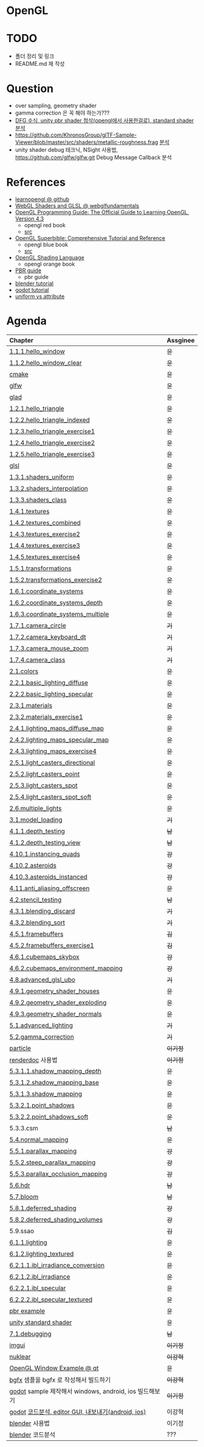 ﻿# OpenGL

# TODO

* 폴더 정리 및 링크
* README.md 재 작성

# Question

* over sampling, geometry shader
* gamma correction 은 꼭 해야 하는가???
* [DFG 수식, unity pbr shader 첨삭(opengl에서 사용한걸로), standard shader 분석](https://gitlab.com/iamslash/train/blob/master/OpenGL/Eunji/pbr_qna.md)
* https://github.com/KhronosGroup/glTF-Sample-Viewer/blob/master/src/shaders/metallic-roughness.frag [분석](https://gitlab.com/iamslash/train/blob/master/OpenGL/Eunji/glTF-sample-viewer.md)
* unity shader debug 테크닉, NSight 사용법, https://github.com/glfw/glfw.git Debug Message Callback 분석


# References

- [learnopengl @ github](https://github.com/JoeyDeVries/LearnOpenGL)
- [WebGL Shaders and GLSL @ webglfundamentals](https://webglfundamentals.org/webgl/lessons/webgl-shaders-and-glsl.html)
- [OpenGL Programming Guide: The Official Guide to Learning OpenGL, Version 4.3](http://www.opengl-redbook.com/)
  - opengl red book
  - [src](https://github.com/openglredbook/examples)
- [OpenGL Superbible: Comprehensive Tutorial and Reference](http://www.openglsuperbible.com)
  - opengl blue book
  - [src](https://github.com/openglsuperbible/sb7code)
- [OpenGL Shading Language](https://www.amazon.com/OpenGL-Shading-Language-Randi-Rost/dp/0321637631/ref=sr_1_1?ie=UTF8&qid=1538565859&sr=8-1&keywords=opengl+shading+language)
  - opengl orange book 
- [PBR guide](https://www.substance3d.com/pbr-guide)
  - pbr guide
- [blender tutorial](https://www.youtube.com/playlist?list=PLjEaoINr3zgHs8uzT3yqe4iHGfkCmMJ0P)
- [godot tutorial](https://www.youtube.com/playlist?list=PLda3VoSoc_TSBBOBYwcmlamF1UrjVtccZ)
- [uniform vs attribute](https://webgl2fundamentals.org/webgl/lessons/ko/webgl-shaders-and-glsl.html)

# Agenda

| Chapter | Assginee |
|:--------|:---------|
| [1.1.1.hello_window](https://gitlab.com/iamslash/train/blob/master/OpenGL/Eunji/hello_window.md) | ~~윤~~ |
| [1.1.2.hello_window_clear](https://gitlab.com/iamslash/train/blob/master/OpenGL/Eunji/hello_window_clear.md) | ~~윤~~ |
| [cmake](https://gitlab.com/iamslash/train/blob/master/OpenGL/Eunji/cmake.md) | 윤 |
| [glfw](https://gitlab.com/iamslash/train/blob/master/OpenGL/Eunji/glfw.md) | 윤 |
| [glad](https://gitlab.com/iamslash/train/blob/master/OpenGL/Eunji/glad.md) | 윤 |
| [1.2.1.hello_triangle](https://gitlab.com/iamslash/train/blob/master/OpenGL/Eunji/hello_triangle.md) | ~~윤~~ |
| [1.2.2.hello_triangle_indexed](https://gitlab.com/iamslash/train/blob/master/OpenGL/Eunji/hello_triangle_index.md) | ~~윤~~ |
| [1.2.3.hello_triangle_exercise1](https://gitlab.com/iamslash/train/blob/master/OpenGL/Eunji/hello_triangle_exercise1.md) | ~~윤~~ |
| [1.2.4.hello_triangle_exercise2](https://gitlab.com/iamslash/train/blob/master/OpenGL/Eunji/hello_triangle_exercise2.md) | ~~윤~~ |
| [1.2.5.hello_triangle_exercise3](https://gitlab.com/iamslash/train/blob/master/OpenGL/Eunji/hello_triangle_exercise3.md) | ~~윤~~ |
| [glsl](https://gitlab.com/iamslash/train/blob/master/OpenGL/Eunji/GLSL.md) | ~~윤~~ |
| [1.3.1.shaders_uniform](https://gitlab.com/iamslash/train/blob/master/OpenGL/Eunji/shaders_uniform.md) | ~~윤~~ |
| [1.3.2.shaders_interpolation](https://gitlab.com/iamslash/train/blob/master/OpenGL/Eunji/shaders_interpolation.md) | ~~윤~~ |
| [1.3.3.shaders_class](https://gitlab.com/iamslash/train/blob/master/OpenGL/Eunji/shaders_class.md) | ~~윤~~ |
| [1.4.1.textures](https://gitlab.com/iamslash/train/blob/master/OpenGL/Eunji/textures.md) | ~~윤~~ |
| [1.4.2.textures_combined](https://gitlab.com/iamslash/train/blob/master/OpenGL/Eunji/textures_combined.md) | ~~윤~~ |
| [1.4.3.textures_exercise2](https://gitlab.com/iamslash/train/blob/master/OpenGL/Eunji/textures_exercise2.md) | ~~윤~~ |
| [1.4.4.textures_exercise3](https://gitlab.com/iamslash/train/blob/master/OpenGL/Eunji/textures_exercise3.md) | ~~윤~~ |
| [1.4.5.textures_exercise4](https://gitlab.com/iamslash/train/blob/master/OpenGL/Eunji/textures_exercise4.md) | ~~윤~~ |
| [1.5.1.transformations](https://gitlab.com/iamslash/train/blob/master/OpenGL/Eunji/transformations.md) | ~~윤~~ |
| [1.5.2.transformations_exercise2](https://gitlab.com/iamslash/train/blob/master/OpenGL/Eunji/transformations_exercise2.md) | ~~윤~~ |
| [1.6.1.coordinate_systems](https://gitlab.com/iamslash/train/blob/master/OpenGL/Eunji/coordinate_systems.md) | ~~윤~~ |
| [1.6.2.coordinate_systems_depth](https://gitlab.com/iamslash/train/blob/master/OpenGL/Eunji/coordinate_systems_depth.md) | ~~윤~~ |
| [1.6.3.coordinate_systems_multiple](https://gitlab.com/iamslash/train/blob/master/OpenGL/Eunji/coordinate_systems_multiple.md) | ~~윤~~ |
| [1.7.1.camera_circle](https://gitlab.com/iamslash/train/blob/master/OpenGL/Gijung/camera_circle.md) | ~~기~~ |
| [1.7.2.camera_keyboard_dt](https://gitlab.com/iamslash/train/blob/master/OpenGL/Gijung/camera_keyboard_dt.md) | ~~기~~ |
| [1.7.3.camera_mouse_zoom](https://gitlab.com/iamslash/train/blob/master/OpenGL/Gijung/camera_mouse_zoom.md) | ~~기~~ |
| [1.7.4.camera_class](https://gitlab.com/iamslash/train/blob/master/OpenGL/Gijung/camera_class.md) | ~~기~~ |
| [2.1.colors](https://gitlab.com/iamslash/train/blob/master/OpenGL/Eunji/colors.md) | ~~윤~~ |
| [2.2.1.basic_lighting_diffuse](https://gitlab.com/iamslash/train/blob/master/OpenGL/Eunji/basic_lighting_diffuse.md) | ~~윤~~ |
| [2.2.2.basic_lighting_specular](https://gitlab.com/iamslash/train/blob/master/OpenGL/Eunji/basic_lighting_specular.md) | ~~윤~~ |
| [2.3.1.materials](https://gitlab.com/iamslash/train/blob/master/OpenGL/Eunji/materials.md) | ~~윤~~ |
| [2.3.2.materials_exercise1](https://gitlab.com/iamslash/train/blob/master/OpenGL/Eunji/materials_exercise1.md) | ~~윤~~ |
| [2.4.1.lighting_maps_diffuse_map](https://gitlab.com/iamslash/train/blob/master/OpenGL/Eunji/lighting_maps_diffuse_map.md) | ~~윤~~ |
| [2.4.2.lighting_maps_specular_map](https://gitlab.com/iamslash/train/blob/master/OpenGL/Eunji/lighting_maps_specular_map.md) | ~~윤~~ |
| [2.4.3.lighting_maps_exercise4](https://gitlab.com/iamslash/train/blob/master/OpenGL/Eunji/lighting_maps_exercise4.md) | ~~윤~~ |
| [2.5.1.light_casters_directional](https://gitlab.com/iamslash/train/blob/master/OpenGL/Eunji/light_casters_directional.md) | ~~윤~~ |
| [2.5.2.light_casters_point](https://gitlab.com/iamslash/train/blob/master/OpenGL/Eunji/light_casters_point.md) | ~~윤~~ |
| [2.5.3.light_casters_spot](https://gitlab.com/iamslash/train/blob/master/OpenGL/Eunji/light_casters_spot.md) | ~~윤~~ |
| [2.5.4.light_casters_spot_soft](https://gitlab.com/iamslash/train/blob/master/OpenGL/Eunji/light_casters_spot_soft.md) | ~~윤~~ |
| [2.6.multiple_lights](https://gitlab.com/iamslash/train/blob/master/OpenGL/Eunji/multiple_lights.md) | ~~윤~~ |
| [3.1.model_loading](https://gitlab.com/iamslash/train/blob/master/OpenGL/Gijung/model_loading.md) | ~~기~~ |
| [4.1.1.depth_testing](https://gitlab.com/iamslash/train/blob/master/OpenGL/Nam/depth_testing.md) | ~~남~~ |
| [4.1.2.depth_testing_view](https://gitlab.com/iamslash/train/blob/master/OpenGL/Nam/depth_testing_view.md) | ~~남~~ |
| [4.10.1.instancing_quads](https://gitlab.com/iamslash/train/blob/master/OpenGL/kanghyuk/Instancing.md) | ~~강~~ |
| [4.10.2.asteroids](https://gitlab.com/iamslash/train/blob/master/OpenGL/kanghyuk/asteroids.md) | ~~강~~ |
| [4.10.3.asteroids_instanced](https://gitlab.com/iamslash/train/blob/master/OpenGL/kanghyuk/asteroids_instance.md) | ~~강~~ |
| [4.11.anti_aliasing_offscreen](https://gitlab.com/iamslash/train/blob/master/OpenGL/Eunji/anti_aliasing_offscreen.md) | ~~윤~~ |
| [4.2.stencil_testing](https://gitlab.com/iamslash/train/blob/master/OpenGL/Nam/stencil_testing.md) | ~~남~~ |
| [4.3.1.blending_discard](https://gitlab.com/iamslash/train/blob/master/OpenGL/Gijung/blending_dicard.md) | ~~기~~ |
| [4.3.2.blending_sort](https://gitlab.com/iamslash/train/blob/master/OpenGL/Gijung/blending_sorted.md) | ~~기~~ |
| [4.5.1.framebuffers](Kim/framebuffer.md) | ~~김~~ |
| [4.5.2.framebuffers_exercise1](Kim/framebuffer_ex.md) | ~~김~~ |
| [4.6.1.cubemaps_skybox](https://gitlab.com/iamslash/train/blob/master/OpenGL/kanghyuk/cubemap_skybox.md) | ~~강~~ |
| [4.6.2.cubemaps_environment_mapping](https://gitlab.com/iamslash/train/blob/master/OpenGL/kanghyuk/cubemap_environment.md) | ~~강~~ |
| [4.8.advanced_glsl_ubo](https://gitlab.com/iamslash/train/blob/master/OpenGL/Gijung/glsl_ubo.md) | ~~기~~ |
| [4.9.1.geometry_shader_houses](https://gitlab.com/iamslash/train/blob/master/OpenGL/Eunji/geometry_shader_houses.md) | ~~윤~~ |
| [4.9.2.geometry_shader_exploding](https://gitlab.com/iamslash/train/blob/master/OpenGL/Eunji/geometry_shader_exploding.md) | ~~윤~~ |
| [4.9.3.geometry_shader_normals](https://gitlab.com/iamslash/train/blob/master/OpenGL/Eunji/geometry_shader_normals.md) | ~~윤~~ |
| [5.1.advanced_lighting](https://gitlab.com/iamslash/train/blob/master/OpenGL/Gijung/advanced_lighting.md) | ~~기~~ |
| [5.2.gamma_correction](https://gitlab.com/iamslash/train/blob/master/OpenGL/Gijung/gamma_correction.md)| ~~기~~ |
| [particle](https://gitlab.com/iamslash/train/blob/master/OpenGL/Gijung/particle.md) | ~~이기정~~ |
| [renderdoc](https://gitlab.com/iamslash/train/blob/master/OpenGL/Gijung/RenderDoc.md) 사용법 | ~~이기정~~ |
| [5.3.1.1.shadow_mapping_depth](https://gitlab.com/iamslash/train/blob/master/OpenGL/Eunji/shadow_mapping_depth.md) | ~~윤~~ |
| [5.3.1.2.shadow_mapping_base](https://gitlab.com/iamslash/train/blob/master/OpenGL/Eunji/shadow_mapping_base.md) | ~~윤~~ |
| [5.3.1.3.shadow_mapping](https://gitlab.com/iamslash/train/blob/master/OpenGL/Eunji/shadow_mapping.md) | ~~윤~~ |
| [5.3.2.1.point_shadows](https://gitlab.com/iamslash/train/blob/master/OpenGL/Eunji/point_shadows.md) | ~~윤~~ |
| [5.3.2.2.point_shadows_soft](https://gitlab.com/iamslash/train/blob/master/OpenGL/Eunji/point_shadows_soft.md) | ~~윤~~ |
| 5.3.3.csm | ~~남~~ |
| [5.4.normal_mapping](https://gitlab.com/iamslash/train/blob/master/OpenGL/Eunji/normal_mapping.md) | ~~윤~~ |
| [5.5.1.parallax_mapping](https://gitlab.com/iamslash/train/blob/master/OpenGL/kanghyuk/parallax_mapping.md) | ~~강~~ |
| [5.5.2.steep_parallax_mapping](https://gitlab.com/iamslash/train/blob/master/OpenGL/kanghyuk/steep_parallax_mapping.md) | ~~강~~ |
| [5.5.3.parallax_occlusion_mapping](https://gitlab.com/iamslash/train/blob/master/OpenGL/kanghyuk/parallax_occlusion_mapping.md) | ~~강~~ |
| [5.6.hdr](https://gitlab.com/iamslash/train/blob/master/OpenGL/Nam/hdr.md) | ~~남~~ |
| [5.7.bloom](https://gitlab.com/iamslash/train/blob/master/OpenGL/Nam/bloom.md) | ~~남~~ |
| [5.8.1.deferred_shading](https://gitlab.com/iamslash/train/blob/master/OpenGL/kanghyuk/deferred_shading.md) | ~~강~~ |
| [5.8.2.deferred_shading_volumes](https://gitlab.com/iamslash/train/blob/master/OpenGL/kanghyuk/deferred_shading_volumes.md) | ~~강~~ |
| 5.9.ssao | ~~김~~ |
| [6.1.1.lighting](https://gitlab.com/iamslash/train/blob/master/OpenGL/Eunji/lighting.md) | ~~윤~~ |
| [6.1.2.lighting_textured](https://gitlab.com/iamslash/train/blob/master/OpenGL/Eunji/lighting_textured.md) | ~~윤~~ |
| [6.2.1.1.ibl_irradiance_conversion](https://gitlab.com/iamslash/train/blob/master/OpenGL/Eunji/ibl_irradiance_conversion.md) | ~~윤~~ |
| [6.2.1.2.ibl_irradiance](https://gitlab.com/iamslash/train/blob/master/OpenGL/Eunji/ibl_irradiance.md) | ~~윤~~ |
| [6.2.2.1.ibl_specular](https://gitlab.com/iamslash/train/blob/master/OpenGL/Eunji/ibl_specular.md) | 윤 |
| [6.2.2.2.ibl_specular_textured](https://gitlab.com/iamslash/train/blob/master/OpenGL/Eunji/ibl_specular_textured.md) | 윤 |
| [pbr example](https://www.jordanstevenstechart.com/physically-based-rendering) | 윤 |
| [unity standard shader](https://gitlab.com/iamslash/train/blob/master/OpenGL/Eunji/standard.md) | 윤 |
| [7.1.debugging](https://gitlab.com/iamslash/train/blob/master/OpenGL/Nam/debugging.md) | ~~남~~ |
| [imgui](https://gitlab.com/iamslash/train/blob/master/OpenGL/Gijung/Imgui.md) | ~~이기정~~ |
| [nuklear](https://gitlab.com/iamslash/train/blob/master/OpenGL/kanghyuk/Nuklear.md) | ~~이강혁~~ |
| [OpenGL Window Example @ qt](https://gitlab.com/iamslash/train/blob/master/OpenGL/Eunji/qt.md) | 윤 |
| [bgfx](https://gitlab.com/iamslash/train/blob/master/OpenGL/kanghyuk/bgfx.md) 샘플을 bgfx 로 작성해서 빌드하기 | ~~이강혁~~ |
| [godot](https://github.com/godotengine/godot) sample 제작해서 windows, android, ios 빌드해보기 | ~~이기정~~ |
| [godot](https://github.com/godotengine/godot) [코드분석, editor GUI, 내보내기(android, ios)](https://gitlab.com/iamslash/train/blob/master/OpenGL/kanghyuk/Godot.md) | 이강혁 |
| [blender](https://github.com/sobotka/blender) 사용법 | 이기정 |
| [blender](https://github.com/sobotka/blender) 코드분석 | ??? |
